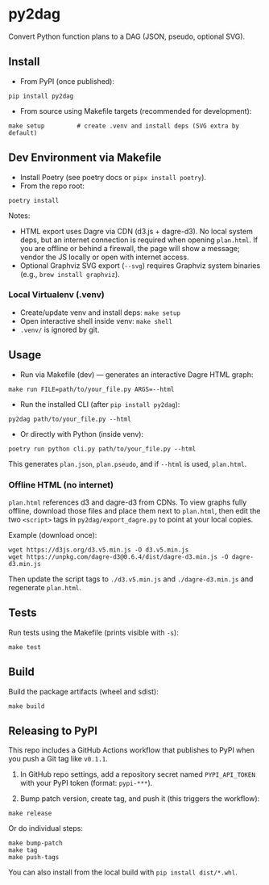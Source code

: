 # py2dag
Convert Python function plans to a DAG (JSON, pseudo, optional SVG).

## Install

- From PyPI (once published):

```
pip install py2dag
```

- From source using Makefile targets (recommended for development):

```
make setup         # create .venv and install deps (SVG extra by default)
```

## Dev Environment via Makefile

- Install Poetry (see poetry docs or `pipx install poetry`).
- From the repo root:

```
poetry install
```

Notes:
- HTML export uses Dagre via CDN (d3.js + dagre-d3). No local system deps, but an internet connection is required when opening `plan.html`. If you are offline or behind a firewall, the page will show a message; vendor the JS locally or open with internet access.
- Optional Graphviz SVG export (`--svg`) requires Graphviz system binaries (e.g., `brew install graphviz`).

### Local Virtualenv (.venv)

- Create/update venv and install deps: `make setup`
- Open interactive shell inside venv: `make shell`
- `.venv/` is ignored by git.

## Usage

- Run via Makefile (dev) — generates an interactive Dagre HTML graph:

```
make run FILE=path/to/your_file.py ARGS=--html
```

- Run the installed CLI (after `pip install py2dag`):

```
py2dag path/to/your_file.py --html
```


- Or directly with Python (inside venv):

```
poetry run python cli.py path/to/your_file.py --html
```

This generates `plan.json`, `plan.pseudo`, and if `--html` is used, `plan.html`.

### Offline HTML (no internet)

`plan.html` references d3 and dagre-d3 from CDNs. To view graphs fully offline, download those files and place them next to `plan.html`, then edit the two `<script>` tags in `py2dag/export_dagre.py` to point at your local copies.

Example (download once):

```
wget https://d3js.org/d3.v5.min.js -O d3.v5.min.js
wget https://unpkg.com/dagre-d3@0.6.4/dist/dagre-d3.min.js -O dagre-d3.min.js
```

Then update the script tags to `./d3.v5.min.js` and `./dagre-d3.min.js` and regenerate `plan.html`.

## Tests

Run tests using the Makefile (prints visible with `-s`):

```
make test
```

## Build

Build the package artifacts (wheel and sdist):

```
make build
```

## Releasing to PyPI

This repo includes a GitHub Actions workflow that publishes to PyPI when you push a Git tag like `v0.1.1`.

1) In GitHub repo settings, add a repository secret named `PYPI_API_TOKEN` with your PyPI token (format: `pypi-***`).

2) Bump patch version, create tag, and push it (this triggers the workflow):

```
make release
```

Or do individual steps:

```
make bump-patch
make tag
make push-tags
```

You can also install from the local build with `pip install dist/*.whl`.
